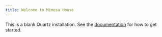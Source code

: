 ```yaml
---
title: Welcome to Mimosa House
---
```


This is a blank Quartz installation.
See the [documentation](https://quartz.jzhao.xyz) for how to get started.
